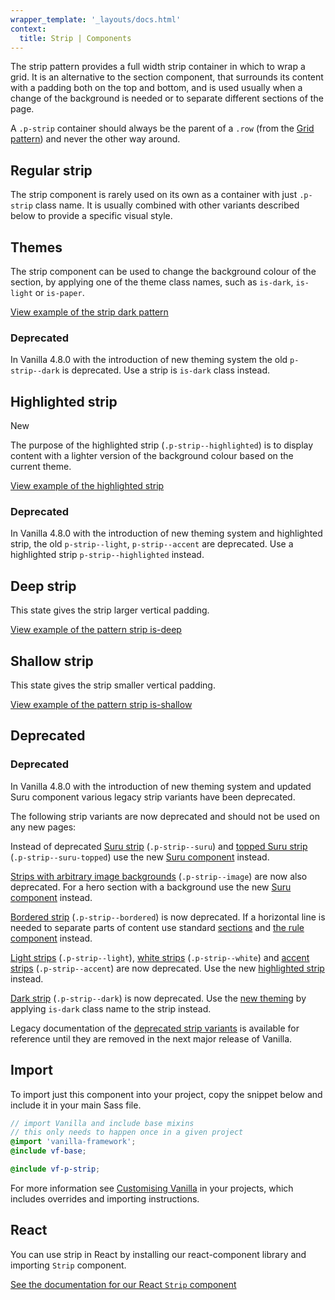 ```yaml
---
wrapper_template: '_layouts/docs.html'
context:
  title: Strip | Components
---
```


The strip pattern provides a full width strip container in which to wrap a grid. It is an alternative to the section component, that surrounds its content with a padding both on the top and bottom, and is used usually when a change of the background is needed or to separate different sections of the page.

A `.p-strip` container should always be the parent of a `.row` (from the [Grid pattern](/docs/patterns/grid/)) and never the other way around.

## Regular strip

The strip component is rarely used on its own as a container with just `.p-strip` class name. It is usually combined with other variants described below to provide a specific visual style.

## Themes

The strip component can be used to change the background colour of the section, by applying one of the theme class names, such as `is-dark`, `is-light` or `is-paper`.

<div class="embedded-example"><a href="/docs/examples/patterns/strips/dark/" class="js-example">
View example of the strip dark pattern
</a></div>

<div class="p-notification--caution">
  <div class="p-notification__content">
    <h3 class="p-notification__title">Deprecated</h3>
    <p class="p-notification__message">In Vanilla 4.8.0 with the introduction of new theming system the old <code>p-strip--dark</code> is deprecated. Use a strip is <code>is-dark</code> class instead.</p>
  </div>
</div>

## Highlighted strip

<span class="p-status-label--positive">New</span>

The purpose of the highlighted strip (`.p-strip--highlighted`) is to display content with a lighter version of the background colour based on the current theme.

<div class="embedded-example"><a href="/docs/examples/patterns/strips/highlighted/" class="js-example">
View example of the highlighted strip
</a></div>

<div class="p-notification--caution">
  <div class="p-notification__content">
    <h3 class="p-notification__title">Deprecated</h3>
    <p class="p-notification__message">In Vanilla 4.8.0 with the introduction of new theming system and highlighted strip, the old <code>p-strip--light</code>, <code>p-strip--accent</code> are deprecated. Use a highlighted strip <code>p-strip--highlighted</code> instead.</p>
  </div>
</div>

## Deep strip

This state gives the strip larger vertical padding.

<div class="embedded-example"><a href="/docs/examples/patterns/strips/deep/" class="js-example">
View example of the pattern strip is-deep
</a></div>

## Shallow strip

This state gives the strip smaller vertical padding.

<div class="embedded-example"><a href="/docs/examples/patterns/strips/shallow/" class="js-example">
View example of the pattern strip is-shallow
</a></div>

## Deprecated

<div class="p-notification--caution">
  <div class="p-notification__content">
    <h3 class="p-notification__title">Deprecated</h3>
    <p class="p-notification__message">In Vanilla 4.8.0 with the introduction of new theming system and updated Suru component various legacy strip variants have been deprecated.</p>
  </div>
</div>

The following strip variants are now deprecated and should not be used on any new pages:

Instead of deprecated [Suru strip](/docs/examples/patterns/strips/suru/) (`.p-strip--suru`) and [topped Suru strip](/docs/examples/patterns/strips/suru-topped/) (`.p-strip--suru-topped`) use the new [Suru component](/docs/patterns/suru) instead.

[Strips with arbitrary image backgrounds](/docs/examples/patterns/strips/image/) (`.p-strip--image`) are now also deprecated. For a hero section with a background use the new [Suru component](/docs/patterns/suru) instead.

[Bordered strip](/docs/examples/patterns/strips/is-bordered/) (`.p-strip--bordered`) is now deprecated. If a horizontal line is needed to separate parts of content use standard [sections](/docs/patterns/section) and [the rule component](/docs/patterns/rule) instead.

[Light strips](/docs/examples/patterns/strips/strips-light) (`.p-strip--light`), [white strips](/docs/examples/patterns/strips/white) (`.p-strip--white`) and [accent strips](/docs/examples/patterns/strips/accent) (`.p-strip--accent`) are now deprecated. Use the new [highlighted strip](#highlighted-strip) instead.

[Dark strip](/docs/examples/patterns/strips/strips-dark) (`.p-strip--dark`) is now deprecated. Use the [new theming](#themes) by applying `is-dark` class name to the strip instead.

Legacy documentation of the [deprecated strip variants](/docs/patterns/strip/deprecated/) is available for reference until they are removed in the next major release of Vanilla.

## Import

To import just this component into your project, copy the snippet below and include it in your main Sass file.

```scss
// import Vanilla and include base mixins
// this only needs to happen once in a given project
@import 'vanilla-framework';
@include vf-base;

@include vf-p-strip;
```

For more information see [Customising Vanilla](/docs/customising-vanilla/) in your projects, which includes overrides and importing instructions.

## React

You can use strip in React by installing our react-component library and importing `Strip` component.

[See the documentation for our React `Strip` component](https://canonical.github.io/react-components/?path=/docs/strip--light-strip#strip)
